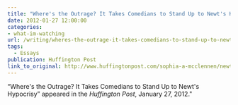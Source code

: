 ```yaml
---
title: "Where's the Outrage? It Takes Comedians to Stand Up to Newt's Hypocrisy"
date: 2012-01-27 12:00:00
categories: 
- what-im-watching
url: /writing/wheres-the-outrage-it-takes-comedians-to-stand-up-to-newts-hypocrisy/
tags:
  - Essays
publication: Huffington Post
link_to_original: http://www.huffingtonpost.com/sophia-a-mcclennen/newt-gingrich-hypocrisy-stewart-colbert_b_1235162.html
---
```

“Where's the Outrage? It Takes Comedians to Stand Up to Newt's Hypocrisy” appeared in the <em>Huffington Post</em>, January 27, 2012."
